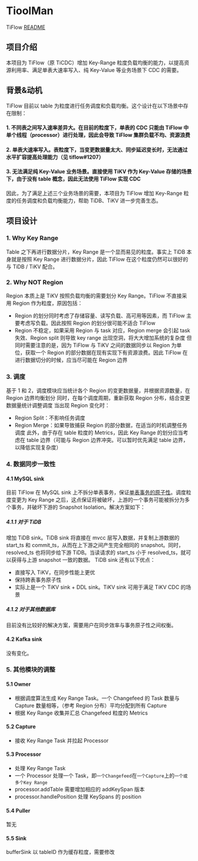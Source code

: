# TioolMan

TiFlow [README](README-TiCDC.md)

## 项目介绍

本项目为 TiFlow（原 TiCDC）增加 Key-Range 粒度负载均衡的能力，以提高资源利用率、满足单表大速率写入、纯 Key-Value 等业务场景下 CDC 的需要。

## 背景&动机

TiFlow 目前以 table 为粒度进行任务调度和负载均衡。这个设计在以下场景中存在限制：

#### 1. 不同表之间写入速率差异大。在目前的粒度下，单表的 CDC 只能由 TiFlow 中单个线程（processor）进行处理，因此会导致 TiFlow 集群负载不均、资源浪费
#### 2. 单表大速率写入。表粒度下，当变更数据量太大、同步延迟变长时，无法通过水平扩容提高处理能力（见 tiflow#1207）
#### 3. 无法满足纯 Key-Value 业务场景。直接使用 TiKV 作为 Key-Value 存储的场景下，由于没有 table 概念，因此无法使用 TiFlow 实现 CDC

因此，为了满足上述三个业务场景的需要，本项目为 TiFlow 增加 Key-Range 粒度的任务调度和负载均衡能力，帮助 TiDB、TiKV 进一步完善生态。

## 项目设计

### 1. Why Key Range
Table 之下再进行数据分片，Key Range 是一个显而易见的粒度。事实上 TiDB 本身就是按照 Key Range 进行数据分片，因此 TiFlow 在这个粒度仍然可以很好的与 TiDB / TiKV 配合。

### 2. Why NOT Region
Region 本质上是 TiKV 按照负载均衡的需要划分 Key Range。TiFlow 不直接采用 Region 作为粒度，原因包括：

* Region 的划分同时考虑了存储容量、读写负载、高可用等因素，而 TiFlow 主要考虑写负载。因此按照 Region 的划分很可能不适合 TiFlow
* Region 不稳定，如果采用 Region 与 task 对应，Region merge 会引起 task 失效、Region split 则导致 key range 出现空洞，将大大增加系统的复杂度
但同时需要注意的是，因为 TiFlow 与 TiKV 之间的数据同步以 Region 为单位，获取一个 Region 的部分数据在现有实现下有资源浪费。因此 TiFlow 在进行数据切分的时候，应当尽可能在 Region 边界

### 3. 调度
基于 1 和 2，调度模块应当统计各个 Region 的变更数据量，并根据资源数量，在 Region 边界均衡划分
同时，在每个调度周期，重新获取 Region 分布，结合变更数据量统计调整调度
当出现 Region 变化时：
* Region Split：不影响任务调度
* Region Merge：如果导致捕获 Region 的部分数据，在适当的时机调整任务调度
此外，由于存在 table 粒度的 Metrics，因此 Key Range 的划分应当考虑在 table 边界（可能与 Region 边界冲突。可以暂时优先满足 table 边界，以降低实现复杂度）

### 4. 数据同步一致性
#### 4.1 MySQL sink
目前 TiFlow 在 MySQL sink 上不拆分单表事务，保证[单表事务的原子性](https://docs.pingcap.com/zh/tidb/stable/ticdc-overview/#%E6%95%B0%E6%8D%AE%E5%90%8C%E6%AD%A5%E4%B8%80%E8%87%B4%E6%80%A7)。调度粒度变更为 Key Range 之后，这点保证将被破坏，上游的一个事务可能被拆分为多个事务，并破坏下游的 Snapshot Isolation。解决方案如下：

##### 4.1.1 对于 TiDB
增加 TiDB sink。TiDB sink 将直接在 mvcc 层写入数据，并复制上游数据的 start_ts 和 commit_ts，从而在上下游之间产生完全相同的 snapshot。同时，resolved_ts 也将同步给下游 TiDB。当读请求的 start_ts 小于 resolved_ts，就可以获得与上游 snapshot 一致的数据。
TiDB sink 还有以下优点：
* 直接写入 TiKV，在同步性能上更优
* 保持跨表事务原子性
* 实际上是一个 TiKV sink + DDL sink。TiKV sink 可用于满足 TiKV CDC 的场景

##### 4.1.2 对于其他数据库
目前没有比较好的解决方案，需要用户在同步效率与事务原子性之间权衡。

#### 4.2 Kafka sink
没有变化。

### 5. 其他模块的调整

#### 5.1 Owner
* 根据调度算法生成 Key Range Task。一个 Changefeed 的 Task 数量与 Capture 数量相等，（参考 Region 分布）平均分配到所有 Capture
* 根据 Key Range 收集并汇总 Changefeed 粒度的 Metrics

#### 5.2 Capture
* 接收 Key Range Task 并拉起 Processor

#### 5.3 Processor
* 处理 Key Range Task
* 一个 Processor 处理一个 Task，即`一个Changefeed`在`一个Capture`上的`一个或多个Key Range`
* processor.addTable 需要增加相应的 addKeySpan 版本
* processor.handlePosition 处理 KeySpans 的 position

#### 5.4 Puller
暂无

#### 5.5 Sink
bufferSink 以 tableID 作为缓存粒度，需要修改

